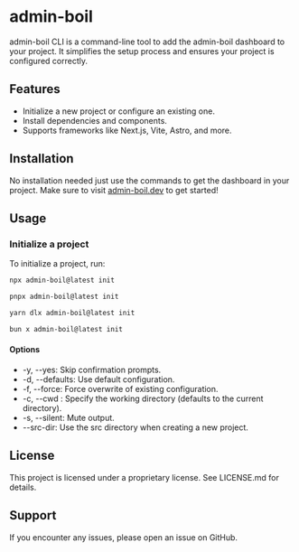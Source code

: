 # admin-boil

admin-boil CLI is a command-line tool to add the admin-boil dashboard to your project. It simplifies the setup process and ensures your project is configured correctly.

## Features

- Initialize a new project or configure an existing one.
- Install dependencies and components.
- Supports frameworks like Next.js, Vite, Astro, and more.

## Installation

No installation needed just use the commands to get the dashboard in your project. Make sure to visit [admin-boil.dev](https://admin-boil.dev/docs/get-started) to get started!

## Usage

### Initialize a project

To initialize a project, run:

```bash
npx admin-boil@latest init
```

```bash
pnpx admin-boil@latest init
```

```bash
yarn dlx admin-boil@latest init
```

```bash
bun x admin-boil@latest init
```

#### Options

- -y, --yes: Skip confirmation prompts.
- -d, --defaults: Use default configuration.
- -f, --force: Force overwrite of existing configuration.
- -c, --cwd <cwd>: Specify the working directory (defaults to the current directory).
- -s, --silent: Mute output.
- --src-dir: Use the src directory when creating a new project.

## License

This project is licensed under a proprietary license. See LICENSE.md for details.

## Support

If you encounter any issues, please open an issue on GitHub.
